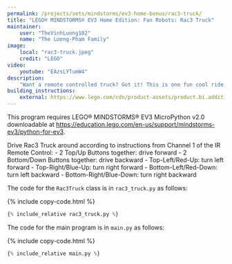 ```yaml
---
permalink: /projects/sets/mindstorms/ev3-home-bonus/rac3-truck/
title: "LEGO® MINDSTORMS® EV3 Home Edition: Fan Robots: Rac3 Truck"
maintainer:
    user: "TheVinhLuong102"
    name: "The Lương-Phạm Family"
image:
    local: "rac3-truck.jpeg"
    credit: "LEGO"
video:
    youtube: "EAzsLYTumW4"
description:
    "Want a remote controlled truck? Got it! This is one fun cool ride. You can modify the truck to make it go faster by adding gears, and you can add a custom-built trailer so the truck can be used as a transport vehicle."
building_instructions:
    external: https://www.lego.com/cdn/product-assets/product.bi.additional.extra.pdf/31313_X_RAC3%20TRUCK.pdf
---
```



This program requires LEGO® MINDSTORMS® EV3 MicroPython v2.0 downloadable at https://education.lego.com/en-us/support/mindstorms-ev3/python-for-ev3.

Drive Rac3 Truck around according to instructions from Channel 1 of the IR Remote Control:
    - 2 Top/Up Buttons together: drive forward
    - 2 Bottom/Down Buttons together: drive backward
    - Top-Left/Red-Up: turn left forward
    - Top-Right/Blue-Up: turn right forward
    - Bottom-Left/Red-Down: turn left backward
    - Bottom-Right/Blue-Down: turn right backward

The code for the `Rac3Truck` class is in `rac3_truck.py` as follows:

{% include copy-code.html %}
```python
{% include_relative rac3_truck.py %}
```

The code for the main program is in `main.py` as follows:

{% include copy-code.html %}
```python
{% include_relative main.py %}
```
